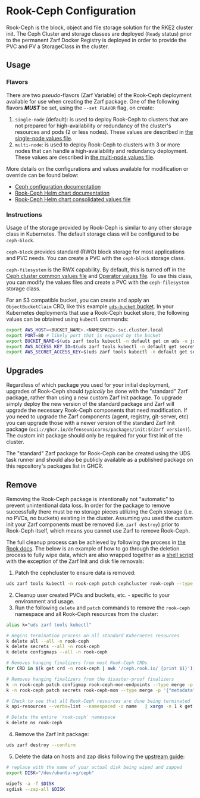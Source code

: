 # Rook-Ceph Configuration

Rook-Ceph is the block, object and file storage solution for the RKE2 cluster init. The Ceph Cluster and storage classes are deployed (`Ready` status) prior to the permanent Zarf Docker Registry is deployed in order to provide the PVC and PV a StorageClass in the cluster.

## Usage

### Flavors

There are two _pseudo_-flavors (Zarf Variable) of the Rook-Ceph deployment available for use when creating the Zarf package. One of the following flavors _**MUST**_ be set, using the `--set FLAVOR` flag, on create:

1. `single-node` (default): is used to deploy Rook-Ceph to clusters that are not prepared for high-availability or redundancy of the cluster's resources and pods (2 or less nodes). These values are described in [the single-node values file](../packages/rook-ceph/values/single-node-cluster-values.yaml).
2. `multi-node`: is used to deploy Rook-Ceph to clusters with 3 or more nodes that can handle a high-availability and redundancy deployment. These values are described in [the multi-node values file](../packages/rook-ceph/values/multi-node-cluster-values.yaml).

More details on the configurations and values available for modification or override can be found below:

- [Ceph configuration documentation](https://docs.ceph.com/en/latest/rados/configuration/)
- [Rook-Ceph Helm chart documentation](https://github.com/rook/rook/blob/master/Documentation/Helm-Charts/helm-charts.md)
- [Rook-Ceph Helm chart consolidated values file](https://github.com/rook/rook/blob/master/deploy/charts/rook-ceph-cluster/values.yaml)

### Instructions

Usage of the storage provided by Rook-Ceph is similar to any other storage class in Kubernetes. The default storage class will be configured to be `ceph-block`.

`ceph-block` provides standard (RWO) block storage for most applications and PVC needs. You can create a PVC with the `ceph-block` storage class.

`ceph-filesystem` is the RWX capability. By default, this is turned off in the [Ceph cluster common values file](../packages/rook-ceph/common/cluster-values-common.yaml) and [Operator values file](../packages/rook-ceph/values/operator-values.yaml). To use this class, you can modify the values files and create a PVC with the `ceph-filesystem` storage class.

For an S3 compatible bucket, you can create and apply an `ObjectBucketClaim` CRD, like this example [`uds-bucket` bucket](../packages/rook-ceph/common/uds-bucket.yaml). In your Kubernetes deployments that use a Rook-Ceph bucket store, the following values can be obtained using `kubectl` commands:

<!-- TODO: check on the AWS_HOST and PORT values below, based on bucket CRD -->

```bash
export AWS_HOST=<BUCKET_NAME>.<NAMESPACE>.svc.cluster.local
export PORT=80 # likely port that is exposed by the bucket
export BUCKET_NAME=$(uds zarf tools kubectl -n default get cm uds -o jsonpath='{.data.BUCKET_NAME}')
export AWS_ACCESS_KEY_ID=$(uds zarf tools kubectl -n default get secret uds -o jsonpath='{.data.AWS_ACCESS_KEY_ID}' | base64 --decode)
export AWS_SECRET_ACCESS_KEY=$(uds zarf tools kubectl -n default get secret uds -o jsonpath='{.data.AWS_SECRET_ACCESS_KEY}' | base64 --decode)
```

## Upgrades

Regardless of which package you used for your initial deployment, upgrades of Rook-Ceph should _typically_ be done with the "standard" Zarf package, rather than using a new custom Zarf Init package. To upgrade simply deploy the new version of the standard package and Zarf will upgrade the necessary Rook-Ceph components that need modification. If you need to upgrade the Zarf components (agent, registry, git-server, etc) you can upgrade those with a newer version of the standard Zarf Init package (`oci://ghcr.io/defenseunicorns/packages/init:$(Zarf version)`). The custom init package should only be required for your first init of the cluster.

The "standard" Zarf package for Rook-Ceph can be created using the UDS task runner and should also be publicly available as a published package on this repository's packages list in GHCR.

## Remove

Removing the Rook-Ceph package is intentionally not "automatic" to prevent unintentional data loss. In order for the package to remove successfully there must be no storage pieces utilizing the Ceph storage (i.e. no PVCs, no buckets) existing in the cluster. Assuming you used the custom init your Zarf components must be removed (i.e. `zarf destroy`) prior to Rook-Ceph itself, which means you cannot use Zarf to remove Rook-Ceph.

The full cleanup process can be achieved by following the process in [the Rook docs](https://rook.io/docs/rook/v1.11/Getting-Started/ceph-teardown/). The below is an example of how to go through the deletion process to fully wipe data, which are also wrapped together as a [shell script](../packages/rook-ceph/scripts/rook-ceph-destroy.sh) with the exception of the Zarf Init and disk file removals:

1. Patch the cephcluster to ensure data is removed:

```bash
uds zarf tools kubectl -n rook-ceph patch cephcluster rook-ceph --type merge -p '{"spec":{"cleanupPolicy":{"confirmation":"yes-really-destroy-data"}}}'
```

2. Cleanup user created PVCs and buckets, etc. - specific to your environment and usage.
3. Run the following `delete` and `patch` commands to remove the `rook-ceph` namespace and all Rook-Ceph resources from the cluster:

```bash
alias k="uds zarf tools kubectl"

# Begins termination process on all standard Kubernetes resources
k delete all --all -n rook-ceph
k delete secrets --all -n rook-ceph
k delete configmaps --all -n rook-ceph

# Removes hanging finalizers from most Rook-Ceph CRDs
for CRD in $(k get crd -n rook-ceph | awk '/ceph.rook.io/ {print $1}'); do k get -n rook-ceph "$CRD" -o name | xargs -I {} k patch -n rook-ceph {} --type merge -p '{"metadata":{"finalizers": []}}'; done

# Removes hanging finalizers from the disaster-proof finalizers
k -n rook-ceph patch configmap rook-ceph-mon-endpoints --type merge -p '{"metadata":{"finalizers": []}}'
k -n rook-ceph patch secrets rook-ceph-mon --type merge -p '{"metadata":{"finalizers": []}}'

# Check to see that all Rook-Ceph resources are done being terminated
k api-resources --verbs=list --namespaced -o name   | xargs -n 1 k get --show-kind --ignore-not-found -n rook-ceph

# Delete the entire `rook-ceph` namespace
k delete ns rook-ceph
```

4. Remove the Zarf Init package:

```bash
uds zarf destroy --confirm
```

5. Delete the data on hosts and zap disks following the [upstream guide](https://rook.io/docs/rook/v1.11/Getting-Started/ceph-teardown/#delete-the-data-on-hosts):

```bash
# replace with the name of your actual disk being wiped and zapped
export DISK="/dev/ubuntu-vg/ceph"

wipefs -a -f $DISK
sgdisk --zap-all $DISK
```
